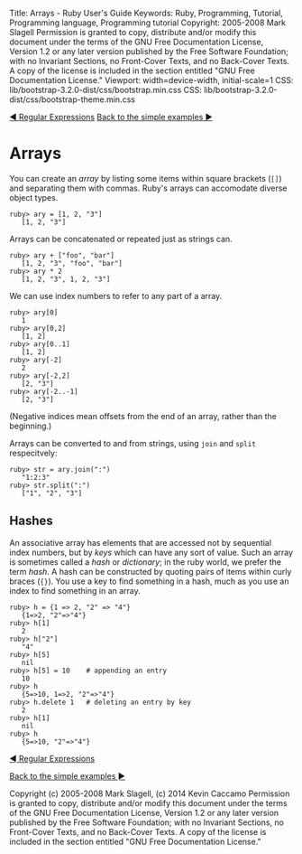 Title: Arrays - Ruby User's Guide
Keywords: Ruby, Programming, Tutorial, Programming language, Programming tutorial
Copyright: 2005-2008 Mark Slagell
           Permission is granted to copy, distribute and/or modify this document under the terms of the GNU Free Documentation License, Version 1.2 or any later version published by the Free Software Foundation; with no Invariant Sections, no Front-Cover Texts, and no Back-Cover Texts.
           A copy of the license is included in the section entitled "GNU Free Documentation License."
Viewport: width=device-width, initial-scale=1
CSS: lib/bootstrap-3.2.0-dist/css/bootstrap.min.css
CSS: lib/bootstrap-3.2.0-dist/css/bootstrap-theme.min.css

<div class="container">
<!-- Previous page -->
<a href="regexp.html" class="btn btn-default">&#9668; Regular Expressions</a>
<!-- Next page -->
<a href="backtoexamples.html" class="btn btn-default">Back to the simple examples &#9658;</a>

Arrays
======

You can create an *array* by listing some items within
square brackets (`[]`) and separating them with
commas. Ruby's arrays can accomodate diverse object types.

    ruby> ary = [1, 2, "3"]
       [1, 2, "3"]

Arrays can be concatenated or repeated just as strings can.

    ruby> ary + ["foo", "bar"]
       [1, 2, "3", "foo", "bar"]
    ruby> ary * 2
       [1, 2, "3", 1, 2, "3"]

We can use index numbers to refer to any part of a array.

    ruby> ary[0]
       1
    ruby> ary[0,2]
       [1, 2]
    ruby> ary[0..1]
       [1, 2]
    ruby> ary[-2]
       2
    ruby> ary[-2,2]
       [2, "3"]
    ruby> ary[-2..-1]
       [2, "3"]

(Negative indices mean offsets from the end of an array, rather than
the beginning.)

Arrays can be converted to and from strings, using `join`
and `split` respecitvely:

    ruby> str = ary.join(":")
       "1:2:3"
    ruby> str.split(":")
       ["1", "2", "3"]

Hashes
------

An associative array has elements that are accessed not by
sequential index numbers, but by *keys* which can have any sort
of value.  Such an array is sometimes called a *hash* or
*dictionary*; in the ruby world, we prefer the term
*hash*.  A hash can be constructed by quoting pairs of items
within curly braces (`{}`).  You use a key to find
something in a hash, much as you use an index to find something in an
array.

    ruby> h = {1 => 2, "2" => "4"}
       {1=>2, "2"=>"4"}
    ruby> h[1]
       2
    ruby> h["2"]
       "4"
    ruby> h[5]
       nil
    ruby> h[5] = 10    # appending an entry
       10
    ruby> h
       {5=>10, 1=>2, "2"=>"4"}
    ruby> h.delete 1   # deleting an entry by key
       2
    ruby> h[1]
       nil
    ruby> h
       {5=>10, "2"=>"4"}

<!-- Previous page -->
<a href="regexp.html" class="btn btn-default">&#9668; Regular Expressions</a>
<!-- Next page -->
<a href="backtoexamples.html" class="btn btn-default">Back to the simple examples &#9658;</a>

Copyright (c) 2005-2008 Mark Slagell, (c) 2014 Kevin Caccamo
Permission is granted to copy, distribute and/or modify this document under the terms of the GNU Free Documentation License, Version 1.2 or any later version published by the Free Software Foundation; with no Invariant Sections, no Front-Cover Texts, and no Back-Cover Texts.
A copy of the license is included in the section entitled "GNU Free Documentation License."

</div>
<script src="lib/jquery-1.11.1.min.js"></script>
<script src="lib/bootstrap-3.2.0-dist/js/bootstrap.min.js"></script>
<script src="kbdnav.js"></script>
